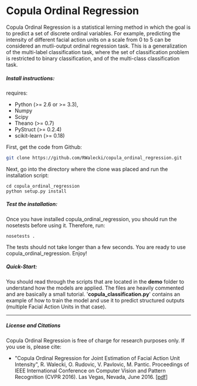 # Copula Ordinal Regression
Copula Ordinal Regression is a statistical lerning method in which the goal is to predict a set of discrete ordinal variables. For example, predicting the intensity of different facial action units on a scale from 0 to 5 can be considered an mutli-output ordinal regression task.
This is a generalization of the multi-label classification task, where the set of classification problem is restricted to binary classification, and of the multi-class classification task.

##### Install instructions:
requires:
* Python (>= 2.6 or >= 3.3),
* Numpy
* Scipy
* Theano (>= 0.7)
* PyStruct (>= 0.2.4)
* scikit-learn (>= 0.18)

First, get the code from Github:
```sh
git clone https://github.com/RWalecki/copula_ordinal_regression.git
```

Next, go into the directory where the clone was placed and run the installation script:
```
cd copula_ordinal_regression
python setup.py install
```

##### Test the installation:
Once you have installed copula_ordinal_regression, you should run the nosetests before using it.
Therefore, run:
```
nosetests .
```
The tests should not take longer than a few seconds. You are ready to use copula_ordinal_regression. Enjoy!

##### Quick-Start:
You should read through the scripts that are located in the __demo__ folder to understand how the models are applied. The files are heavily commented and are basically a small tutorial.
'__copula_classification.py__' contains an example of how to train the model and use it to predict structured outputs (multiple Facial Action Units in that case).
___
##### License and Citations
Copula Ordinal Regression is free of charge for research purposes only.
If you use is, please cite:
* "Copula Ordinal Regression for Joint Estimation of Facial Action Unit Intensity", R. Walecki, O. Rudovic, V. Pavlovic, M. Pantic. Proceedings of IEEE International Conference on Computer Vision and Pattern Recognition (CVPR 2016). Las Vegas, Nevada, June 2016.
[[pdf](http://ibug.doc.ic.ac.uk/media/uploads/documents/copula_ordinal_regression__cvpr2016_final.pdf "pdf")]

